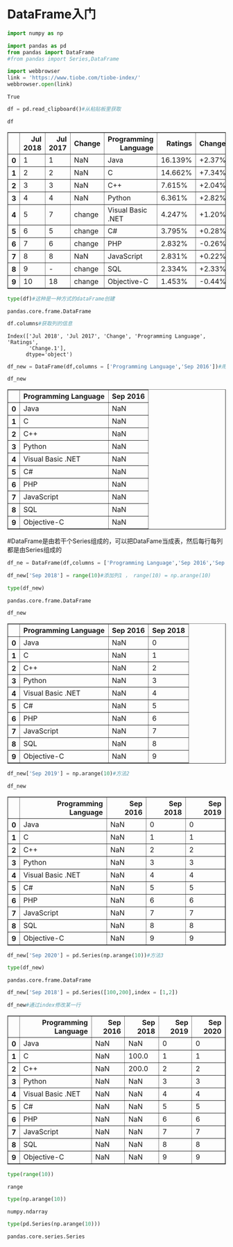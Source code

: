 
# DataFrame入门


```python
import numpy as np
```


```python
import pandas as pd
from pandas import DataFrame
#from pandas import Series,DataFrame
```


```python
import webbrowser
link = 'https://www.tiobe.com/tiobe-index/'
webbrowser.open(link)
```




    True




```python
df = pd.read_clipboard()#从粘贴板里获取
```


```python
df
```




<div>
<style scoped>
    .dataframe tbody tr th:only-of-type {
        vertical-align: middle;
    }

    .dataframe tbody tr th {
        vertical-align: top;
    }

    .dataframe thead th {
        text-align: right;
    }
</style>
<table border="1" class="dataframe">
  <thead>
    <tr style="text-align: right;">
      <th></th>
      <th>Jul 2018</th>
      <th>Jul 2017</th>
      <th>Change</th>
      <th>Programming Language</th>
      <th>Ratings</th>
      <th>Change.1</th>
    </tr>
  </thead>
  <tbody>
    <tr>
      <th>0</th>
      <td>1</td>
      <td>1</td>
      <td>NaN</td>
      <td>Java</td>
      <td>16.139%</td>
      <td>+2.37%</td>
    </tr>
    <tr>
      <th>1</th>
      <td>2</td>
      <td>2</td>
      <td>NaN</td>
      <td>C</td>
      <td>14.662%</td>
      <td>+7.34%</td>
    </tr>
    <tr>
      <th>2</th>
      <td>3</td>
      <td>3</td>
      <td>NaN</td>
      <td>C++</td>
      <td>7.615%</td>
      <td>+2.04%</td>
    </tr>
    <tr>
      <th>3</th>
      <td>4</td>
      <td>4</td>
      <td>NaN</td>
      <td>Python</td>
      <td>6.361%</td>
      <td>+2.82%</td>
    </tr>
    <tr>
      <th>4</th>
      <td>5</td>
      <td>7</td>
      <td>change</td>
      <td>Visual Basic .NET</td>
      <td>4.247%</td>
      <td>+1.20%</td>
    </tr>
    <tr>
      <th>5</th>
      <td>6</td>
      <td>5</td>
      <td>change</td>
      <td>C#</td>
      <td>3.795%</td>
      <td>+0.28%</td>
    </tr>
    <tr>
      <th>6</th>
      <td>7</td>
      <td>6</td>
      <td>change</td>
      <td>PHP</td>
      <td>2.832%</td>
      <td>-0.26%</td>
    </tr>
    <tr>
      <th>7</th>
      <td>8</td>
      <td>8</td>
      <td>NaN</td>
      <td>JavaScript</td>
      <td>2.831%</td>
      <td>+0.22%</td>
    </tr>
    <tr>
      <th>8</th>
      <td>9</td>
      <td>-</td>
      <td>change</td>
      <td>SQL</td>
      <td>2.334%</td>
      <td>+2.33%</td>
    </tr>
    <tr>
      <th>9</th>
      <td>10</td>
      <td>18</td>
      <td>change</td>
      <td>Objective-C</td>
      <td>1.453%</td>
      <td>-0.44%</td>
    </tr>
  </tbody>
</table>
</div>




```python
type(df)#这种是一种方式的dataFrame创建
```




    pandas.core.frame.DataFrame




```python
df.columns#获取列的信息
```




    Index(['Jul 2018', 'Jul 2017', 'Change', 'Programming Language', 'Ratings',
           'Change.1'],
          dtype='object')




```python
df_new = DataFrame(df,columns = ['Programming Language','Sep 2016'])#用于过滤某一个
```


```python
df_new
```




<div>
<style scoped>
    .dataframe tbody tr th:only-of-type {
        vertical-align: middle;
    }

    .dataframe tbody tr th {
        vertical-align: top;
    }

    .dataframe thead th {
        text-align: right;
    }
</style>
<table border="1" class="dataframe">
  <thead>
    <tr style="text-align: right;">
      <th></th>
      <th>Programming Language</th>
      <th>Sep 2016</th>
    </tr>
  </thead>
  <tbody>
    <tr>
      <th>0</th>
      <td>Java</td>
      <td>NaN</td>
    </tr>
    <tr>
      <th>1</th>
      <td>C</td>
      <td>NaN</td>
    </tr>
    <tr>
      <th>2</th>
      <td>C++</td>
      <td>NaN</td>
    </tr>
    <tr>
      <th>3</th>
      <td>Python</td>
      <td>NaN</td>
    </tr>
    <tr>
      <th>4</th>
      <td>Visual Basic .NET</td>
      <td>NaN</td>
    </tr>
    <tr>
      <th>5</th>
      <td>C#</td>
      <td>NaN</td>
    </tr>
    <tr>
      <th>6</th>
      <td>PHP</td>
      <td>NaN</td>
    </tr>
    <tr>
      <th>7</th>
      <td>JavaScript</td>
      <td>NaN</td>
    </tr>
    <tr>
      <th>8</th>
      <td>SQL</td>
      <td>NaN</td>
    </tr>
    <tr>
      <th>9</th>
      <td>Objective-C</td>
      <td>NaN</td>
    </tr>
  </tbody>
</table>
</div>



#DataFrame是由若干个Series组成的，可以把DataFame当成表，然后每行每列都是由Series组成的


```python
df_ne = DataFrame(df,columns = ['Programming Language','Sep 2016','Sep 2018'])
```


```python
df_new['Sep 2018'] = range(10)#添加列1 ， range(10) = np.arange(10)
```


```python
type(df_new)
```




    pandas.core.frame.DataFrame




```python
df_new
```




<div>
<style scoped>
    .dataframe tbody tr th:only-of-type {
        vertical-align: middle;
    }

    .dataframe tbody tr th {
        vertical-align: top;
    }

    .dataframe thead th {
        text-align: right;
    }
</style>
<table border="1" class="dataframe">
  <thead>
    <tr style="text-align: right;">
      <th></th>
      <th>Programming Language</th>
      <th>Sep 2016</th>
      <th>Sep 2018</th>
    </tr>
  </thead>
  <tbody>
    <tr>
      <th>0</th>
      <td>Java</td>
      <td>NaN</td>
      <td>0</td>
    </tr>
    <tr>
      <th>1</th>
      <td>C</td>
      <td>NaN</td>
      <td>1</td>
    </tr>
    <tr>
      <th>2</th>
      <td>C++</td>
      <td>NaN</td>
      <td>2</td>
    </tr>
    <tr>
      <th>3</th>
      <td>Python</td>
      <td>NaN</td>
      <td>3</td>
    </tr>
    <tr>
      <th>4</th>
      <td>Visual Basic .NET</td>
      <td>NaN</td>
      <td>4</td>
    </tr>
    <tr>
      <th>5</th>
      <td>C#</td>
      <td>NaN</td>
      <td>5</td>
    </tr>
    <tr>
      <th>6</th>
      <td>PHP</td>
      <td>NaN</td>
      <td>6</td>
    </tr>
    <tr>
      <th>7</th>
      <td>JavaScript</td>
      <td>NaN</td>
      <td>7</td>
    </tr>
    <tr>
      <th>8</th>
      <td>SQL</td>
      <td>NaN</td>
      <td>8</td>
    </tr>
    <tr>
      <th>9</th>
      <td>Objective-C</td>
      <td>NaN</td>
      <td>9</td>
    </tr>
  </tbody>
</table>
</div>




```python
df_new['Sep 2019'] = np.arange(10)#方法2
```


```python
df_new
```




<div>
<style scoped>
    .dataframe tbody tr th:only-of-type {
        vertical-align: middle;
    }

    .dataframe tbody tr th {
        vertical-align: top;
    }

    .dataframe thead th {
        text-align: right;
    }
</style>
<table border="1" class="dataframe">
  <thead>
    <tr style="text-align: right;">
      <th></th>
      <th>Programming Language</th>
      <th>Sep 2016</th>
      <th>Sep 2018</th>
      <th>Sep 2019</th>
    </tr>
  </thead>
  <tbody>
    <tr>
      <th>0</th>
      <td>Java</td>
      <td>NaN</td>
      <td>0</td>
      <td>0</td>
    </tr>
    <tr>
      <th>1</th>
      <td>C</td>
      <td>NaN</td>
      <td>1</td>
      <td>1</td>
    </tr>
    <tr>
      <th>2</th>
      <td>C++</td>
      <td>NaN</td>
      <td>2</td>
      <td>2</td>
    </tr>
    <tr>
      <th>3</th>
      <td>Python</td>
      <td>NaN</td>
      <td>3</td>
      <td>3</td>
    </tr>
    <tr>
      <th>4</th>
      <td>Visual Basic .NET</td>
      <td>NaN</td>
      <td>4</td>
      <td>4</td>
    </tr>
    <tr>
      <th>5</th>
      <td>C#</td>
      <td>NaN</td>
      <td>5</td>
      <td>5</td>
    </tr>
    <tr>
      <th>6</th>
      <td>PHP</td>
      <td>NaN</td>
      <td>6</td>
      <td>6</td>
    </tr>
    <tr>
      <th>7</th>
      <td>JavaScript</td>
      <td>NaN</td>
      <td>7</td>
      <td>7</td>
    </tr>
    <tr>
      <th>8</th>
      <td>SQL</td>
      <td>NaN</td>
      <td>8</td>
      <td>8</td>
    </tr>
    <tr>
      <th>9</th>
      <td>Objective-C</td>
      <td>NaN</td>
      <td>9</td>
      <td>9</td>
    </tr>
  </tbody>
</table>
</div>




```python
df_new['Sep 2020'] = pd.Series(np.arange(10))#方法3
```


```python
type(df_new)
```




    pandas.core.frame.DataFrame




```python
df_new['Sep 2018'] = pd.Series([100,200],index = [1,2])
```


```python
df_new#通过index修改某一行
```




<div>
<style scoped>
    .dataframe tbody tr th:only-of-type {
        vertical-align: middle;
    }

    .dataframe tbody tr th {
        vertical-align: top;
    }

    .dataframe thead th {
        text-align: right;
    }
</style>
<table border="1" class="dataframe">
  <thead>
    <tr style="text-align: right;">
      <th></th>
      <th>Programming Language</th>
      <th>Sep 2016</th>
      <th>Sep 2018</th>
      <th>Sep 2019</th>
      <th>Sep 2020</th>
    </tr>
  </thead>
  <tbody>
    <tr>
      <th>0</th>
      <td>Java</td>
      <td>NaN</td>
      <td>NaN</td>
      <td>0</td>
      <td>0</td>
    </tr>
    <tr>
      <th>1</th>
      <td>C</td>
      <td>NaN</td>
      <td>100.0</td>
      <td>1</td>
      <td>1</td>
    </tr>
    <tr>
      <th>2</th>
      <td>C++</td>
      <td>NaN</td>
      <td>200.0</td>
      <td>2</td>
      <td>2</td>
    </tr>
    <tr>
      <th>3</th>
      <td>Python</td>
      <td>NaN</td>
      <td>NaN</td>
      <td>3</td>
      <td>3</td>
    </tr>
    <tr>
      <th>4</th>
      <td>Visual Basic .NET</td>
      <td>NaN</td>
      <td>NaN</td>
      <td>4</td>
      <td>4</td>
    </tr>
    <tr>
      <th>5</th>
      <td>C#</td>
      <td>NaN</td>
      <td>NaN</td>
      <td>5</td>
      <td>5</td>
    </tr>
    <tr>
      <th>6</th>
      <td>PHP</td>
      <td>NaN</td>
      <td>NaN</td>
      <td>6</td>
      <td>6</td>
    </tr>
    <tr>
      <th>7</th>
      <td>JavaScript</td>
      <td>NaN</td>
      <td>NaN</td>
      <td>7</td>
      <td>7</td>
    </tr>
    <tr>
      <th>8</th>
      <td>SQL</td>
      <td>NaN</td>
      <td>NaN</td>
      <td>8</td>
      <td>8</td>
    </tr>
    <tr>
      <th>9</th>
      <td>Objective-C</td>
      <td>NaN</td>
      <td>NaN</td>
      <td>9</td>
      <td>9</td>
    </tr>
  </tbody>
</table>
</div>




```python
type(range(10))
```




    range




```python
type(np.arange(10))
```




    numpy.ndarray




```python
type(pd.Series(np.arange(10)))
```




    pandas.core.series.Series


